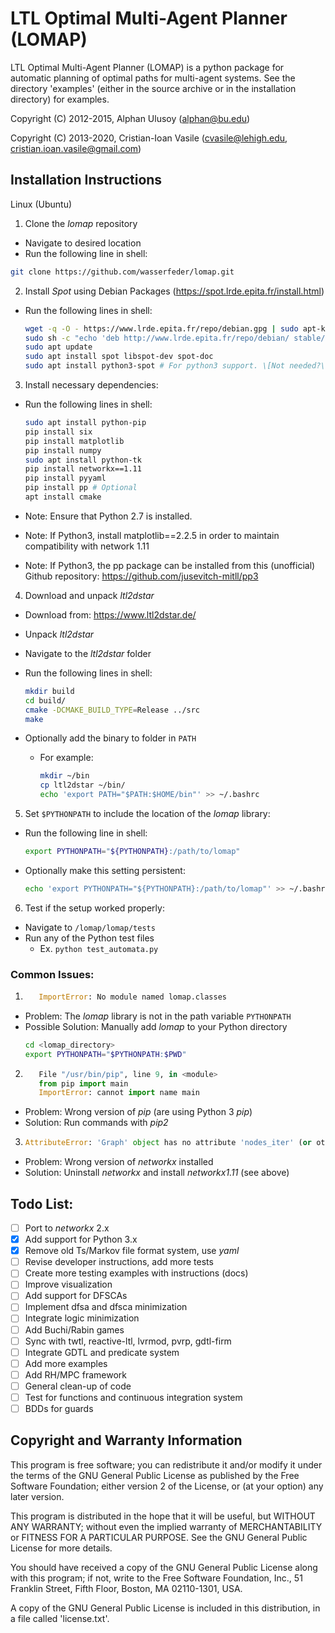 LTL Optimal Multi-Agent Planner (LOMAP)
=======================================

LTL Optimal Multi-Agent Planner (LOMAP) is a python package for automatic
planning of optimal paths for multi-agent systems.
See the directory 'examples' (either in the source archive or in the
installation directory) for examples.

Copyright (C) 2012-2015, Alphan Ulusoy (alphan@bu.edu)

Copyright (C) 2013-2020, Cristian-Ioan Vasile (cvasile@lehigh.edu,
                                               cristian.ioan.vasile@gmail.com)

## Installation Instructions

Linux (Ubuntu)
1. Clone the _lomap_ repository
  * Navigate to desired location
  * Run the following line in shell:

  ```bash
  git clone https://github.com/wasserfeder/lomap.git
  ```

2. Install _Spot_ using Debian Packages (https://spot.lrde.epita.fr/install.html)
  * Run the following lines in shell:

    ```bash
    wget -q -O - https://www.lrde.epita.fr/repo/debian.gpg | sudo apt-key add -
    sudo sh -c "echo 'deb http://www.lrde.epita.fr/repo/debian/ stable/' >> /etc/apt/sources.list"
    sudo apt update
    sudo apt install spot libspot-dev spot-doc
    sudo apt install python3-spot # For python3 support. \[Not needed?\]
    ```

3. Install necessary dependencies:

  * Run the following lines in shell:

    ```bash
    sudo apt install python-pip
    pip install six
    pip install matplotlib
    pip install numpy
    sudo apt install python-tk
    pip install networkx==1.11
    pip install pyyaml
    pip install pp # Optional
    apt install cmake
    ```

  * Note: Ensure that Python 2.7 is installed.
  * Note: If Python3, install matplotlib==2.2.5 in order to maintain compatibility with network 1.11
  * Note: If Python3, the pp package can be installed from this (unofficial) Github repository: https://github.com/jusevitch-mitll/pp3
  
4. Download and unpack _ltl2dstar_
  * Download from: https://www.ltl2dstar.de/
  * Unpack _ltl2dstar_
  * Navigate to the _ltl2dstar_ folder
  * Run the following lines in shell:

      ```bash
      mkdir build
      cd build/
      cmake -DCMAKE_BUILD_TYPE=Release ../src
      make
      ```

  * Optionally add the binary to folder in `PATH`
    * For example:

      ```bash
      mkdir ~/bin
      cp ltl2dstar ~/bin/
      echo 'export PATH="$PATH:$HOME/bin"' >> ~/.bashrc
      ```

5. Set `$PYTHONPATH` to include the location of the _lomap_ library:
  * Run the following line in shell:

      ```bash
      export PYTHONPATH="${PYTHONPATH}:/path/to/lomap"
      ```

  * Optionally make this setting persistent:

      ```bash
      echo 'export PYTHONPATH="${PYTHONPATH}:/path/to/lomap"' >> ~/.bashrc
      ```

6. Test if the setup worked properly:
  * Navigate to `/lomap/lomap/tests`
  * Run any of the Python test files
    * Ex. `python test_automata.py`

### Common Issues:
1. ```python
      ImportError: No module named lomap.classes
   ```
  * Problem: The _lomap_ library is not in the path variable `PYTHONPATH`
  * Possible Solution: Manually add _lomap_ to your Python directory
    ```bash
    cd <lomap_directory>
    export PYTHONPATH="$PYTHONPATH:$PWD"
    ```

2. ```python
      File "/usr/bin/pip", line 9, in <module>
      from pip import main
      ImportError: cannot import name main
   ```
  * Problem: Wrong version of _pip_ (are using Python 3 _pip_)
  * Solution: Run commands with _pip2_

3. ```python
   AttributeError: 'Graph' object has no attribute 'nodes_iter' (or other graph issues)
   ```
  * Problem: Wrong version of _networkx_ installed
  * Solution: Uninstall _networkx_ and install _networkx1.11_ (see above)


## Todo List:

- [ ] Port to _networkx_ 2.x
- [x] Add support for Python 3.x
- [x] Remove old Ts/Markov file format system, use _yaml_
- [ ] Revise developer instructions, add more tests
- [ ] Create more testing examples with instructions (docs)
- [ ] Improve visualization
- [ ] Add support for DFSCAs
- [ ] Implement dfsa and dfsca minimization
- [ ] Integrate logic minimization
- [ ] Add Buchi/Rabin games
- [ ] Sync with twtl, reactive-ltl, lvrmod, pvrp, gdtl-firm
- [ ] Integrate GDTL and predicate system
- [ ] Add more examples
- [ ] Add RH/MPC framework
- [ ] General clean-up of code
- [ ] Test for functions and continuous integration system
- [ ] BDDs for guards

## Copyright and Warranty Information

This program is free software; you can redistribute it and/or
modify it under the terms of the GNU General Public License
as published by the Free Software Foundation; either version 2
of the License, or (at your option) any later version.

This program is distributed in the hope that it will be useful,
but WITHOUT ANY WARRANTY; without even the implied warranty of
MERCHANTABILITY or FITNESS FOR A PARTICULAR PURPOSE.  See the
GNU General Public License for more details.

You should have received a copy of the GNU General Public License
along with this program; if not, write to the Free Software
Foundation, Inc., 51 Franklin Street, Fifth Floor, Boston, MA
02110-1301, USA.

A copy of the GNU General Public License is included in this
distribution, in a file called 'license.txt'.
